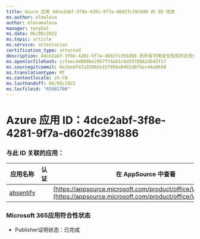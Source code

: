 ```yaml
---
title: Azure 应用 4dce2abf-3f8e-4281-9f7a-d602fc391886 的 ID 信息
ms.author: elmalova
author: elenamalova
manager: tonybal
ms.date: 06/09/2022
ms.topic: article
ms.service: attestation
certification_type: attested
description: 4dce2abf-3f8e-4281-9f7a-d602fc391886 的所有可用安全性和符合性信息。
ms.openlocfilehash: ccfeec4d889be29b7f74a81c6d1978b82db45f17
ms.sourcegitcommit: 6e1bedf47a32902e15f956a9492d8f5ec44a9650
ms.translationtype: MT
ms.contentlocale: zh-CN
ms.lasthandoff: 06/09/2022
ms.locfileid: "65981706"
---
```

# <a name="azure-app-id-4dce2abf-3f8e-4281-9f7a-d602fc391886"></a>Azure 应用 ID：4dce2abf-3f8e-4281-9f7a-d602fc391886


### <a name="apps-associated-with-this-id"></a>与此 ID 关联的应用：
| **应用名称** | **认证** | **在 AppSource 中查看** |
|--------------|---------------|-----------------------|
| [absentify](../forward/WA200003833.md) |  | [https://appsource.microsoft.com/product/office/WA200003833](https://appsource.microsoft.com/product/office/WA200003833) |

### <a name="microsoft-365-app-compliance-status"></a>Microsoft 365应用符合性状态
- Publisher证明状态：已完成
